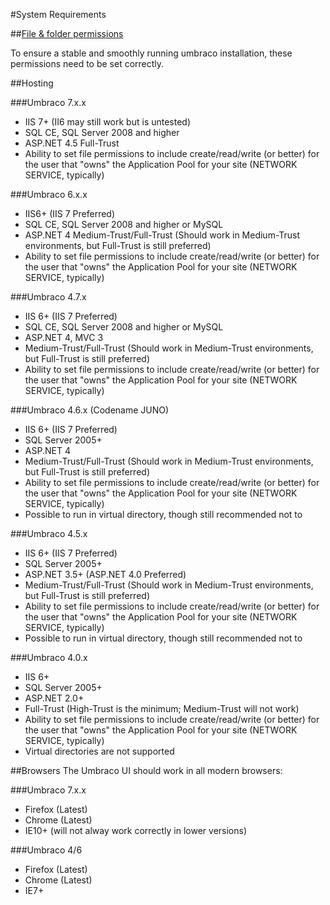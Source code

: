 #System Requirements

##[File & folder permissions](permissions.md)

To ensure a stable and smoothly running umbraco installation, these permissions need to be set correctly.

##Hosting

###Umbraco 7.x.x

* IIS 7+ (II6 may still work but is untested)
* SQL CE, SQL Server 2008 and higher
* ASP.NET 4.5 Full-Trust
* Ability to set file permissions to include create/read/write (or better) for the user that "owns" the Application Pool for your site (NETWORK SERVICE, typically)

###Umbraco 6.x.x

* IIS6+ (IIS 7 Preferred)
* SQL CE, SQL Server 2008 and higher or MySQL
* ASP.NET 4
Medium-Trust/Full-Trust (Should work in Medium-Trust environments, but Full-Trust is still preferred)
* Ability to set file permissions to include create/read/write (or better) for the user that "owns" the Application Pool for your site (NETWORK SERVICE, typically)

###Umbraco 4.7.x

* IIS 6+  (IIS 7 Preferred)
* SQL CE, SQL Server 2008 and higher or MySQL
* ASP.NET 4, MVC 3
* Medium-Trust/Full-Trust (Should work in Medium-Trust environments, but Full-Trust is still preferred)
* Ability to set file permissions to include create/read/write (or better) for the user that "owns" the Application Pool for your site (NETWORK SERVICE, typically)

###Umbraco 4.6.x (Codename JUNO)

* IIS 6+ (IIS 7 Preferred)
* SQL Server 2005+
* ASP.NET 4
* Medium-Trust/Full-Trust (Should work in Medium-Trust environments, but Full-Trust is still preferred)
* Ability to set file permissions to include create/read/write (or better) for the user that "owns" the Application Pool for your site (NETWORK SERVICE, typically)
* Possible to run in virtual directory, though still recommended not to

###Umbraco 4.5.x

* IIS 6+ (IIS 7 Preferred)
* SQL Server 2005+
* ASP.NET 3.5+ (ASP.NET 4.0 Preferred)
* Medium-Trust/Full-Trust (Should work in Medium-Trust environments, but Full-Trust is still preferred)
* Ability to set file permissions to include create/read/write (or better) for the user that "owns" the Application Pool for your site (NETWORK SERVICE, typically)
* Possible to run in virtual directory, though still recommended not to

###Umbraco 4.0.x

* IIS 6+
* SQL Server 2005+
* ASP.NET 2.0+
* Full-Trust (High-Trust is the minimum; Medium-Trust will not work)
* Ability to set file permissions to include create/read/write (or better) for the user that "owns" the Application Pool for your site (NETWORK SERVICE, typically)
* Virtual directories are not supported

##Browsers
The Umbraco UI should work in all modern browsers:

###Umbraco 7.x.x
* Firefox (Latest)
* Chrome (Latest)
* IE10+ (will not alway work correctly in lower versions)

###Umbraco 4/6
* Firefox (Latest)
* Chrome (Latest)
* IE7+
